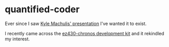 quantified-coder
================

Ever since I saw [Kyle Machulis' presentation](http://www.youtube.com/watch?v=52Ml_zax4A0) I've wanted it to exist.

I recently came across the [ez430-chronos development kit](http://www.mouser.com/Search/ProductDetail.aspx?R=EZ430-CHRONOS-915virtualkey59500000virtualkey595-EZ430-CHRONOS915) and it rekindled my interest.

